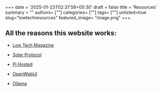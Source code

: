 +++
date = '2025-01-23T02:37:58+05:30'
draft = false
title = 'Resources'
summary = ""
authors= [""]
categories= [""]
tags= [""]
unlisted=true
slug="lowtechresources"
featured_image= "image.png"
+++

## All the reasons this website works:

- [Low Tech Magazine](https://solar.lowtechmagazine.com/)

- [Solar Protocol](https://solarprotocol.net/)

- [Pi Hosted](https://pi-hosted.com/)

- [OpenWebUI](https://openwebui.com/)

- [Ollama](https://www.ollama.com/)
